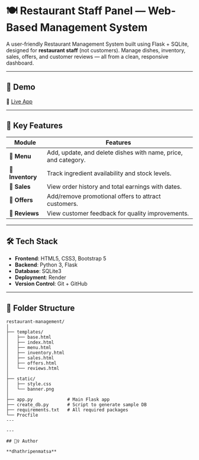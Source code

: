 # 🍽️ Restaurant Staff Panel — Web-Based Management System

A user-friendly Restaurant Management System built using Flask + SQLite, designed for **restaurant staff** (not customers). Manage dishes, inventory, sales, offers, and customer reviews — all from a clean, responsive dashboard.

---

## 🌟 Demo

🔗 [Live App](https://restaurant-management-xca7.onrender.com) 

---

## 🎯 Key Features

| Module     | Features                                                                 |
|------------|--------------------------------------------------------------------------|
| 🍜 **Menu**      | Add, update, and delete dishes with name, price, and category.         |
| 🧂 **Inventory** | Track ingredient availability and stock levels.                      |
| 💸 **Sales**     | View order history and total earnings with dates.                    |
| 🎁 **Offers**    | Add/remove promotional offers to attract customers.                  |
| 🌟 **Reviews**   | View customer feedback for quality improvements.         |

---

## 🛠️ Tech Stack

- **Frontend**: HTML5, CSS3, Bootstrap 5
- **Backend**: Python 3, Flask
- **Database**: SQLite3
- **Deployment**: Render
- **Version Control**: Git + GitHub

---

## 📂 Folder Structure

```
restaurant-management/
│
├── templates/
│   ├── base.html
│   ├── index.html
│   ├── menu.html
│   ├── inventory.html
│   ├── sales.html
│   ├── offers.html
│   └── reviews.html
│
├── static/
│   ├── style.css
│   └── banner.png
│
├── app.py             # Main Flask app
├── create_db.py       # Script to generate sample DB
├── requirements.txt   # All required packages
└── Procfile
---        

---

## 🙋‍♀️ Author

**dhathripenmatsa**
